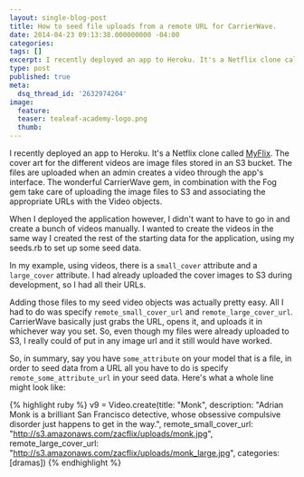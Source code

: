 ```yaml
---
layout: single-blog-post
title: How to seed file uploads from a remote URL for CarrierWave.
date: 2014-04-23 09:13:38.000000000 -04:00
categories:
tags: []
excerpt: I recently deployed an app to Heroku. It's a Netflix clone called MyFlix. The cover art for the different videos are image files stored in an S3 bucket. The files are uploaded when an admin creates a video through the app's interface. The wonderful CarrierWave gem, in combination with the Fog gem take care of uploading the image files to S3 and associating the appropriate URLs with the Video objects.
type: post
published: true
meta:
  dsq_thread_id: '2632974204'
image:
  feature:
  teaser: tealeaf-academy-logo.png
  thumb:
---
```

I recently deployed an app to Heroku. It's a Netflix clone called [MyFlix](http://www.zaccodes.com/project/myflix/). The cover art for the different videos are image files stored in an S3 bucket. The files are uploaded when an admin creates a video through the app's interface. The wonderful CarrierWave gem, in combination with the Fog gem take care of uploading the image files to S3 and associating the appropriate URLs with the Video objects.

When I deployed the application however, I didn't want to have to go in and create a bunch of videos manually. I wanted to create the videos in the same way I created the rest of the starting data for the application, using my seeds.rb to set up some seed data.

In my example, using videos, there is a  <code class='highlight'>small_cover</code> attribute and a  <code class='highlight'>large_cover</code> attribute. I had already uploaded the cover images to S3 during development, so I had all their URLs.

Adding those files to my seed video objects was actually pretty easy. All I had to do was specify  <code class='highlight'>remote_small_cover_url</code> and <code class='highlight'>remote_large_cover_url</code>. CarrierWave basically just grabs the URL, opens it, and uploads it in whichever way you set. So, even though my files were already uploaded to S3, I really could of put in any image url and it still would have worked.

So, in summary, say you have <code class='highlight'>some_attribute</code> on your model that is a file, in order to seed data from a URL all you have to do is specify <code class='highlight'>remote_some_attribute_url</code> in your seed data. Here's what a whole line might look like:

{% highlight ruby %}
  v9 = Video.create(title: "Monk", description: "Adrian Monk is a brilliant San Francisco detective, whose obsessive compulsive disorder just happens to get in the way.", remote_small_cover_url: "http://s3.amazonaws.com/zacflix/uploads/monk.jpg", remote_large_cover_url: "http://s3.amazonaws.com/zacflix/uploads/monk_large.jpg", categories: [dramas])
{% endhighlight %}
